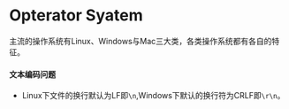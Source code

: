 # Opterator Syatem

主流的操作系统有Linux、Windows与Mac三大类，各类操作系统都有各自的特征。

#### 文本编码问题

* Linux下文件的换行默认为LF即`\n`,Windows下默认的换行符为CRLF即`\r\n`。
